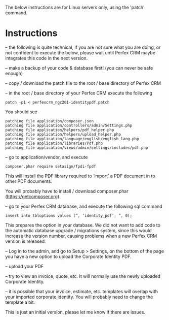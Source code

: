 The below instructions are for Linux servers only, using the 'patch' command.

# Instructions

– the following is quite technical, if you are not sure what you are doing, or not confident to execute the below, please wait until Perfex CRM maybe integrates this code in the next version.

– make a backup of your code & database first! (you can never be safe enough)

– copy / download the patch file to the root / base directory of Perfex CRM

– in the root / base directory of your Perfex CRM execute the following

```
patch -p1 < perfexcrm_ngc201-identitypdf.patch
```

You should see

```
patching file application/composer.json
patching file application/controllers/admin/Settings.php
patching file application/helpers/pdf_helper.php
patching file application/helpers/upload_helper.php
patching file application/language/english/english_lang.php
patching file application/libraries/Pdf.php
patching file application/views/admin/settings/includes/pdf.php
```

– go to application/vendor, and execute

```
composer.phar require setasign/fpdi-fpdf
```

This will install the PDF library required to ‘import’ a PDF document in to other PDF documents.

You will probably have to install / download composer.phar (https://getcomposer.org)

– go to your Perfex CRM database, and execute the following sql command

```
insert into tbloptions values (”, ‘identity_pdf’, ”, 0);
```

This prepares the option in your database. We did not want to add code to the automatic database upgrade / migrations system, since this would increase the version number, causing problems when a new Perfex CRM version is released.

– Log in to the admin, and go to Setup > Settings, on the bottom of the page you have a new option to upload the Corporate Identity PDF.

– upload your PDF

– try to view an invoice, quote, etc. It will normally use the newly uploaded Corporate Identity.

– it is possible that your invoice, estimate, etc. templates will overlap with your imported corporate identity. You will probably need to change the template a bit.

This is just an initial version, please let me know if there are issues.
